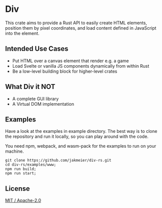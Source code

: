 # Div

This crate aims to provide a Rust API to easily create HTML elements, position them by pixel coordinates, and load content 
defined in JavaScript into the element.

## Intended Use Cases
* Put HTML over a canvas element that render e.g. a game
* Load Svelte or vanilla JS components dynamically from within Rust
* Be a low-level building block for higher-level crates

## What Div it NOT
* A complete GUI library
* A Virtual DOM implementation


## Examples

Have a look at the examples in example directory. The best way is to clone the repository and run it locally, so you can play around with the code.

You need npm, webpack, and wasm-pack for the examples to run on your machine.
```
git clone https://github.com/jakmeier/div-rs.git
cd div-rs/examples/www;
npm run build;
npm run start;
```

## License
[MIT / Apache-2.0](LICENSE.md)
